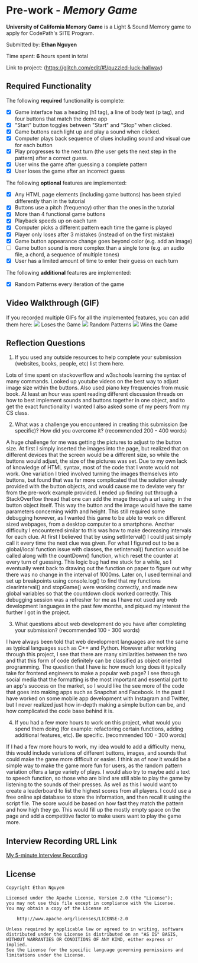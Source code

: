 # Pre-work - *Memory Game*

**University of California Memory Game** is a Light & Sound Memory game to apply for CodePath's SITE Program. 

Submitted by: **Ethan Nguyen**

Time spent: **6** hours spent in total

Link to project: (https://glitch.com/edit/#!/puzzled-luck-hallway)

## Required Functionality

The following **required** functionality is complete:

* [X] Game interface has a heading (h1 tag), a line of body text (p tag), and four buttons that match the demo app
* [X] "Start" button toggles between "Start" and "Stop" when clicked. 
* [X] Game buttons each light up and play a sound when clicked. 
* [X] Computer plays back sequence of clues including sound and visual cue for each button
* [X] Play progresses to the next turn (the user gets the next step in the pattern) after a correct guess. 
* [X] User wins the game after guessing a complete pattern
* [X] User loses the game after an incorrect guess

The following **optional** features are implemented:

* [X] Any HTML page elements (including game buttons) has been styled differently than in the tutorial
* [X] Buttons use a pitch (frequency) other than the ones in the tutorial
* [X] More than 4 functional game buttons
* [X] Playback speeds up on each turn
* [X] Computer picks a different pattern each time the game is played
* [X] Player only loses after 3 mistakes (instead of on the first mistake)
* [X] Game button appearance change goes beyond color (e.g. add an image)
* [ ] Game button sound is more complex than a single tone (e.g. an audio file, a chord, a sequence of multiple tones)
* [X] User has a limited amount of time to enter their guess on each turn

The following **additional** features are implemented:

- [X] Random Patterns every iteration of the game

## Video Walkthrough (GIF)

If you recorded multiple GIFs for all the implemented features, you can add them here:
![](https://im4.ezgif.com/tmp/ezgif-4-5a289c148a.gif) Loses the Game
![](https://im4.ezgif.com/tmp/ezgif-4-d96f87f365.gif) Random Patterns
![](https://im4.ezgif.com/tmp/ezgif-4-998abd66ca.gif) Wins the Game

## Reflection Questions
1. If you used any outside resources to help complete your submission (websites, books, people, etc) list them here. 

Lots of time spent on stackoverflow and w3schools learning the syntax of many commands. Looked up youtube videos on the best way to adjust image size within the buttons. Also used piano key frequencies from music book. At least an hour was spent reading different discussion threads on how to best implement sounds and buttons together in one object, and to get the exact functionality I wanted I also asked some of my peers from my CS class.

2. What was a challenge you encountered in creating this submission (be specific)? How did you overcome it? (recommended 200 - 400 words) 

A huge challenge for me was getting the pictures to adjust to the button size. At first I simply inserted the images into the page, but realized that on different devices that the screen would be a different size, so while the buttons would adjust, the size of the pictures was set. Due to my own lack of knowledge of HTML syntax, most of the code that I wrote would not work. One variation I tried involved turning the images themselves into buttons, but found that was far more complicated that the solution already provided with the button objects, and would cause me to deviate very far from the pre-work example provided. I ended up finding out through a StackOverflow thread that one can add the image through a url using <img> in the button object itself. This way the button and the image would have the same parameters concerning width and height. This still required some debugging however, as I wanted this game to be able to work on different sized webpages, from a desktop computer to a smartphone. Another difficulty I encountered similar to this was how to make decreasing intervals for each clue. At first I believed that by using setInterval() I could just simply call it every time the next clue was given. For what I figured out to be a global/local function issue with classes, the setInterval() function would be called along with the countDown() function, which reset the counter at every turn of guessing. This logic bug had me stuck for a while, so I eventually went back to drawing out the function on paper to figure out why there was no change in the interval of 1000ms. Later on, I used terminal and set up breakpoints using console.log() to find that my functions clearInterval() and stopGame() were working correctly, and made new global variables so that the countdown clock worked correctly. This debugging session was a refresher for me as I have not used any web development languages in the past few months, and piqued my interest the further I got in the project.

3. What questions about web development do you have after completing your submission? (recommended 100 - 300 words) 

I have always been told that web development languages are not the same as typical languages such as C++ and Python. However after working through this project, I see that there are many similarities between the two and that this form of code definitely can be classified as object oriented programming. The question that I have is: how much long does it typically take for frontend engineers to make a popular web page? I see through social media that the formatting is the most important and essential part to an app's success on the market, so I would like the see more of the code that goes into making apps such as Snapchat and Facebook. In the past I have worked on some mobile app development with Instagram and Twitter, but I never realized just how in-depth making a simple button can be, and how complicated the code base behind it is.

4. If you had a few more hours to work on this project, what would you spend them doing (for example: refactoring certain functions, adding additional features, etc). Be specific. (recommended 100 - 300 words) 

If I had a few more hours to work, my idea would to add a difficulty menu, this would include variations of different buttons, images, and sounds that could make the game more difficult or easier. I think as of now it would be a simple way to make the game more fun for users, as the random pattern variation offers a large variety of plays. I would also try to maybe add a text to speech function, so those who are blind are still able to play the game by listening to the sounds of their presses. As well as this I would want to create a leaderboard to list the highest scores from all players. I could use a free online api database to store the information, and then recall it using the script file. The score would be based on how fast they match the pattern and how high they go. This would fill up the mostly empty space on the page and add a competitive factor to make users want to play the game more.



## Interview Recording URL Link

[My 5-minute Interview Recording](https://www.loom.com/share/dadb89f897db488db8ef97f618520342)


## License

    Copyright Ethan Nguyen

    Licensed under the Apache License, Version 2.0 (the "License");
    you may not use this file except in compliance with the License.
    You may obtain a copy of the License at

        http://www.apache.org/licenses/LICENSE-2.0

    Unless required by applicable law or agreed to in writing, software
    distributed under the License is distributed on an "AS IS" BASIS,
    WITHOUT WARRANTIES OR CONDITIONS OF ANY KIND, either express or implied.
    See the License for the specific language governing permissions and
    limitations under the License.
